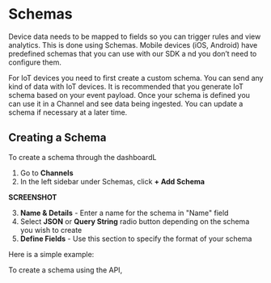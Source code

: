 # Schemas

Device data needs to be mapped to fields so you can trigger rules and view analytics. 
This is done using Schemas. Mobile devices (iOS, Android) have predefined schemas that you can use with our SDK a
nd you don’t need to configure them.

For IoT devices you need to first create a custom schema. You can send any kind of data with IoT devices.
It is recommended that you generate IoT schema based on your event payload. 
Once your schema is defined you can use it in a Channel and see data being ingested. 
You can update a schema if necessary at a later time.

## Creating a Schema

To create a schema through the dashboardL
1. Go to **Channels**
2. In the left sidebar under Schemas, click **+ Add Schema**

**SCREENSHOT**

3. **Name & Details** - Enter a name for the schema in "Name" field
4. Select **JSON** or **Query String** radio button depending on the schema you wish to create
5. **Define Fields** - Use this section to specify the format of your schema


Here is a simple example:


To create a schema using the API, 
